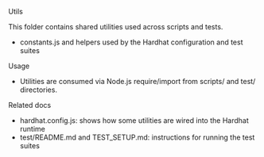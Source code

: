Utils

This folder contains shared utilities used across scripts and tests.

- constants.js and helpers used by the Hardhat configuration and test suites

Usage
- Utilities are consumed via Node.js require/import from scripts/ and test/ directories.

Related docs
- hardhat.config.js: shows how some utilities are wired into the Hardhat runtime
- test/README.md and TEST_SETUP.md: instructions for running the test suites
